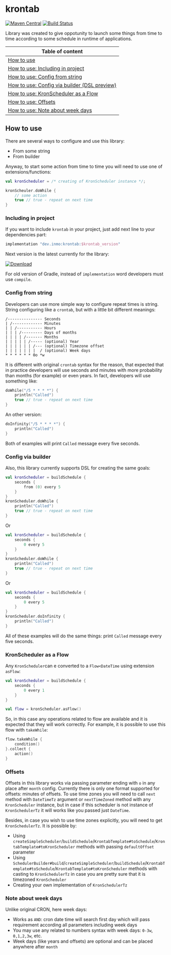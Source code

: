 # krontab

 [![Maven Central](https://maven-badges.herokuapp.com/maven-central/dev.inmo/krontab/badge.svg)](https://maven-badges.herokuapp.com/maven-central/dev.inmo/krontab)
 [![Build Status](https://travis-ci.com/InsanusMokrassar/krontab.svg?branch=master)](https://travis-ci.com/InsanusMokrassar/krontab)
 
Library was created to give oppotunity to launch some things from time to time according to some schedule in
runtime of applications.

| Table of content |
|---|
| [ How to use ](#how-to-use) |
| [ How to use: Including in project ](#including-in-project) |
| [ How to use: Config from string ](#config-from-string) |
| [ How to use: Config via builder (DSL preview) ](#config-via-builder) |
| [ How to use: KronScheduler as a Flow ](#KronScheduler-as-a-Flow) |
| [ How to use: Offsets ](#Offsets) |
| [ How to use: Note about week days ](#Note-about-week-days) |

## How to use

There are several ways to configure and use this library:

* From some string
* From builder

Anyway, to start some action from time to time you will need to use one of extensions/functions:

```kotlin
val kronScheduler = /* creating of KronScheduler instance */;

kronScheuler.doWhile {
    // some action
    true // true - repeat on next time
}
```

### Including in project

If you want to include `krontab` in your project, just add next line to your
dependencies part:

```groovy
implementation "dev.inmo:krontab:$krontab_version"
```

Next version is the latest currently for the library:

[ ![Download](https://api.bintray.com/packages/insanusmokrassar/InsanusMokrassar/krontab-mpp/images/download.svg) ](https://bintray.com/insanusmokrassar/InsanusMokrassar/krontab-mpp/_latestVersion)

For old version of Gradle, instead of `implementation` word developers must use `compile`.

### Config from string

Developers can use more simple way to configure repeat times is string. String configuring
like a `crontab`, but with a little bit different meanings:

```
/--------------- Seconds
| /------------- Minutes
| | /----------- Hours
| | | /--------- Days of months
| | | | /------- Months
| | | | | /----- (optional) Year
| | | | | | /--- (optional) Timezone offset
| | | | | | |  / (optional) Week days
* * * * * * 0o *w
```

It is different with original `crontab` syntax for the reason, that expected that in practice developers
will use seconds and minutes with more probability than months (for example) or even years. In fact, developers will use
something like:

```kotlin
doWhile("/5 * * * *") {
    println("Called")
    true // true - repeat on next time
}
```

An other version:

```kotlin
doInfinity("/5 * * * *") {
    println("Called")
}
```

Both of examples will print `Called` message every five seconds.

### Config via builder

Also, this library currently supports DSL for creating the same goals:

```kotlin
val kronScheduler = buildSchedule {
    seconds {
        from (0) every 5
    }
}
kronScheduler.doWhile {
    println("Called")
    true // true - repeat on next time
}
```

Or

```kotlin
val kronScheduler = buildSchedule {
    seconds {
        0 every 5
    }
}
kronScheduler.doWhile {
    println("Called")
    true // true - repeat on next time
}
```

Or

```kotlin
val kronScheduler = buildSchedule {
    seconds {
        0 every 5
    }
}
kronScheduler.doInfinity {
    println("Called")
}
```

All of these examples will do the same things: print `Called` message every five seconds.

### KronScheduler as a Flow

Any `KronScheduler`can e converted to a `Flow<DateTime` using extension `asFlow`:

```kotlin
val kronScheduler = buildSchedule {
    seconds {
        0 every 1
    }
}

val flow = kronScheduler.asFlow()
```

So, in this case any operations related to flow are available and it is expected that they will work correctly. For
example, it is possible to use this flow with `takeWhile`:

```kotlin
flow.takeWhile {
    condition()
}.collect {
    action()
}
```

### Offsets

Offsets in this library works via passing parameter ending with `o` in any place after `month` config. Currently
there is only one format supported for offsets: minutes of offsets. To use time zones you will need to call `next`
method with `DateTimeTz` argument or `nextTimeZoned` method with any `KronScheduler` instance, but in case if this
scheduler is not instance of `KronSchedulerTz` it will works like you passed just `DateTime`.

Besides, in case you wish to use time zones explicitly, you will need to get `KronSchedulerTz`. It is possible by:

* Using `createSimpleScheduler`/`buildSchedule`/`KrontabTemplate#toSchedule`/`KrontabTemplate#toKronScheduler` methods
with passing `defaultOffset` parameter
* Using `SchedulerBuilder#build`/`createSimpleScheduler`/`buildSchedule`/`KrontabTemplate#toSchedule`/`KrontabTemplate#toKronScheduler`
methods with casting to `KronSchedulerTz` in case you are pretty sure that it is timezoned `KronScheduler`
* Creating your own implementation of `KronSchedulerTz`

### Note about week days

Unlike original CRON, here week days:

* Works as `AND`: cron date time will search first day which will pass requirement according all parameters including
week days
* You may use any related to numbers syntax with week days: `0-3w`, `0,1,2,3w`, etc.
* Week days (like years and offsets) are optional and can be placed anywhere after `month`
